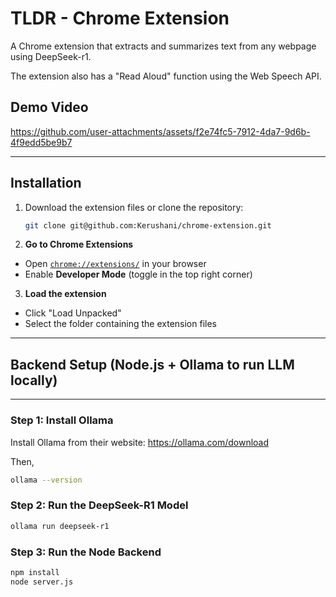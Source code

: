 # TLDR - Chrome Extension

A Chrome extension that extracts and summarizes text from any webpage using DeepSeek-r1.

The extension also has a "Read Aloud" function using the Web Speech API. 

## Demo Video

https://github.com/user-attachments/assets/f2e74fc5-7912-4da7-9d6b-4f9edd5be9b7

---

## Installation
1. Download the extension files or clone the repository:
   ```sh
   git clone git@github.com:Kerushani/chrome-extension.git
2. **Go to Chrome Extensions**  
- Open [`chrome://extensions/`](chrome://extensions/) in your browser  
- Enable **Developer Mode** (toggle in the top right corner)  

3. **Load the extension**  
- Click "Load Unpacked"
- Select the folder containing the extension files   

---

## Backend Setup (Node.js + Ollama to run LLM locally)
---

### Step 1: Install Ollama

Install Ollama from their website: https://ollama.com/download

Then,
```bash
ollama --version
```

### Step 2: Run the DeepSeek-R1 Model

```bash
ollama run deepseek-r1
```
### Step 3: Run the Node Backend

```bash
npm install
node server.js
```
